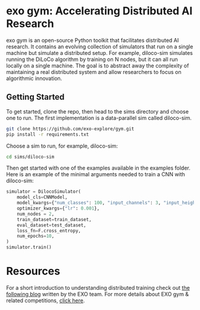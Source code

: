 # exo gym: Accelerating Distributed AI Research

exo gym is an open-source Python toolkit that facilitates distributed AI research.
It contains an evolving collection of simulators that run on a single machine but simulate a distributed setup. For example, diloco-sim simulates running the DiLoCo algorithm by training on N nodes, but it can all run locally on a single machine. The goal is to abstract away the complexity of maintaining a real distributed system and allow researchers to focus on algorithmic innovation. 

## Getting Started

To get started, clone the repo, then head to the sims directory and choose one to run. The first implementation is a data-parallel sim called diloco-sim.

```bash
git clone https://github.com/exo-explore/gym.git
pip install -r requirements.txt
```

Choose a sim to run, for example, diloco-sim:
```bash
cd sims/diloco-sim
```

Then get started with one of the examples available in the examples folder. Here is an example of the minimal arguments needed to train a CNN with diloco-sim:


```python
simulator = DilocoSimulator(
    model_cls=CNNModel,
    model_kwargs={"num_classes": 100, "input_channels": 3, "input_height": 32, "input_width": 32},
    optimizer_kwargs={"lr": 0.001},
    num_nodes = 2,
    train_dataset=train_dataset,
    eval_dataset=test_dataset,
    loss_fn=F.cross_entropy,
    num_epochs=10,
)
simulator.train()
```


# Resources
For a short introduction to understanding distributed training check out [the following blog](https://blog.exolabs.net/day-5/) written by the EXO team. 
For more details about EXO gym & related competitions, [click here](https://blog.exolabs.net/day-5/).


